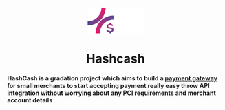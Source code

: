 <p align="center">
  <img width="130" hight="130" src="/Images/Logo/Asset logo 2 2.svg" />
<p/>

<h1 align="center"> Hashcash</h1>
 
 



#### HashCash is a gradation project which aims to build a [payment gateway](https://en.wikipedia.org/wiki/Payment_gateway) for small merchants to start accepting payment really easy throw API integration without worrying about any [PCI](https://www.pcisecuritystandards.org/) requirements and merchant account details


